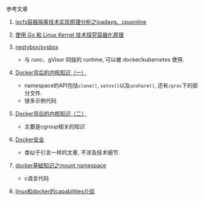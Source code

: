 参考文章

1. [lxcfs容器隔离技术实现原理分析之loadavg、cpuonline](https://blog.csdn.net/ZVAyIVqt0UFji/article/details/103193083)
2. [使用 Go 和 Linux Kernel 技术探究容器化原理](https://zhuanlan.zhihu.com/p/512715825)
3. [nestybox/sysbox](https://github.com/nestybox/sysbox)
    - 与 runc、gVisor 同级的 runtime, 可以被 docker/kubernetes 使用.

1. [Docker背后的内核知识（一）](https://www.cnblogs.com/beiluowuzheng/p/10004132.html)
    - namespace的API包括`clone()`, `setns()`以及`unshare()`, 还有`/proc`下的部分文件.
    - 很多示例代码
2. [Docker背后的内核知识（二）](https://www.cnblogs.com/beiluowuzheng/p/10015177.html)
    - 主要是cgroup相关的知识
3. [Docker安全](https://www.bookstack.cn/read/dockerdocs/Articles-security.md)
    - 类似于引言一样的文章, 不涉及技术细节.
4. [docker基础知识之mount namespace](http://kuring.me/post/namespace_mount/)
    - c语言代码
5. [linux和docker的capabilities介绍](https://www.cnblogs.com/charlieroro/p/10108577.html)
